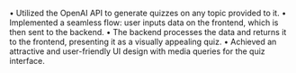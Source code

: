 • Utilized the OpenAI API to generate quizzes on any topic provided to it.
• Implemented a seamless flow: user inputs data on the frontend, which is then sent to the backend.
• The backend processes the data and returns it to the frontend, presenting it as a visually appealing quiz.
• Achieved an attractive and user-friendly UI design with media queries for the quiz interface.

